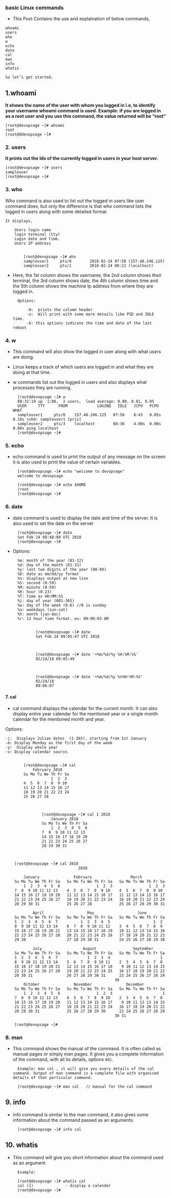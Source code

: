 ###  basic Linux commands 
*    This Post Contains the use and explaination of below commands,

    whoami
    users
    who
    w
    echo
    date
    cal
    man
    info
    whatis

    So let’s get started.
    
    
##      1.whoami


   
 __It shows the name of the user with whom you logged in i.e, to identify your username whoami command is used.__
    __Example: if you are logged in as a root user and you use this command, the value returned will be “root“__

    [root@devopsage ~]# whoami
    root
    [root@ddevopsage ~]#


###     2.  users

 __It prints out the Ids of the currently logged in users in your host server.__

    [root@devopsage ~]# users
    sampleuser
    [root@devopsage ~]#


###     3. who

 Who command is also used to list out the logged in users like user command does, but only the 
    difference is that who command lists the logged in users along with some detailed format.

    It displays,

        Users login name
        login terminal (tty)
        Login date and time.
        Users IP address


            [root@devopsage ~]# who
            sampleuser1     pts/0        2018-02-24 07:58 (157.48.246.125)
            sampleuser2     pts/1        2018-02-24 08:13 (localhost)


* Here, the 1st column shows the username, the 2nd column shows their terminal, the 3rd column shows date, 
    the 4th   column shows time and the 5th column shows the machine Ip address from where they are logged in.


        Options:

            -H:  prints the column header
            -u:  Will print with some more details like PID and IDLE time.
            -b: this options indicate the time and date of the last reboot



###     4. w

* This command will also show the logged in user along with what users are doing. 
* Linux keeps a track of which users are logged in and what they are doing at that time.
* w commands list out the logged in users and also displays what processes they are running.

        [root@devopsage ~]# w
        08:32:19 up  1:06,  2 users,  load average: 0.00, 0.01, 0.05
        USER     TTY      FROM             LOGIN@   IDLE   JCPU   PCPU WHAT
        sampleuser1     pts/0    157.48.246.125   07:58    8:43   0.05s  0.18s sshd: sampleuser1 [priv]   
        sampleuser2     pts/3    localhost        08:36    4.00s  0.00s  0.00s ping localhost   
        [root@devopsage ~]#
    


###     5. echo
    
* echo command is used to print the output of any message on the screen it is also used to print the value
     of certain variables.

   
        [root@devopsage ~]# echo "welcome to devopsage"
        welcome to devopsage

        [root@devopsage ~]# echo $HOME
        /root
        [root@devopsage ~]#
   


###     6. date

* date command is used to display the date and time of the server.
     It is also used to set the date on the server


        [root@devopsage ~]# date
        Sat Feb 24 08:48:08 UTC 2018
        [root@devopsage ~]#

* Options:

        %m: month of the year (01-12)
        %d: day of the month (01-31)
        %y: last two digits of the year (00-99)
        %D: date as mm/dd/yy format
        %n: displays output at new line
        %S: second (0-59)
        %M: minute (0-59)
        %H: hour (0-23)
        %T: time as HH:MM:SS
        %j: day of year (001-365)
        %w: day of the week (0-6) //0 is sunday
        %a: weekdays (sun-sat)
        %h: month (jan-dec)
        %r: 12 hour time format. ex: 09:00:03 AM


                [root@devopsage ~]# date
                Sat Feb 24 09:05:47 UTC 2018



                [root@devopsage ~]# date '+%m/%d/%y %H:%M:%S'
                02/24/18 09:05:49


                
                [root@devopsage ~]# date '+%m/%d/%y %n%H:%M:%S'
                02/24/18 
                09:06:07



####    7. cal

* cal command displays the calendar for the current month. It can also display entire year calendar for the mentioned     year or a single month calendar for the mentioned month and year.

Options:

    -j:  Displays Julian dates  (1-365), starting from 1st January
    -m: Display Monday as the first day of the week
    -y:  Display whole year
    -v: Display calendar source.


            [root@devopsage ~]# cal
                February 2018   
            Su Mo Tu We Th Fr Sa
                        1  2  3
            4  5  6  7  8  9 10
            11 12 13 14 15 16 17
            18 19 20 21 22 23 24
            25 26 27 28



                    [root@devopsage ~]# cal 1 2018
                        January 2018    
                    Su Mo Tu We Th Fr Sa
                        1  2  3  4  5  6
                    7  8  9 10 11 12 13
                    14 15 16 17 18 19 20
                    21 22 23 24 25 26 27
                    28 29 30 31



        [root@devopsage ~]# cal 2018
                                    2018                               

            January               February                 March       
        Su Mo Tu We Th Fr Sa   Su Mo Tu We Th Fr Sa   Su Mo Tu We Th Fr Sa
            1  2  3  4  5  6                1  2  3                1  2  3
        7  8  9 10 11 12 13    4  5  6  7  8  9 10    4  5  6  7  8  9 10
        14 15 16 17 18 19 20   11 12 13 14 15 16 17   11 12 13 14 15 16 17
        21 22 23 24 25 26 27   18 19 20 21 22 23 24   18 19 20 21 22 23 24
        28 29 30 31            25 26 27 28            25 26 27 28 29 30 31

                April                   May                   June        
        Su Mo Tu We Th Fr Sa   Su Mo Tu We Th Fr Sa   Su Mo Tu We Th Fr Sa
        1  2  3  4  5  6  7          1  2  3  4  5                   1  2
        8  9 10 11 12 13 14    6  7  8  9 10 11 12    3  4  5  6  7  8  9
        15 16 17 18 19 20 21   13 14 15 16 17 18 19   10 11 12 13 14 15 16
        22 23 24 25 26 27 28   20 21 22 23 24 25 26   17 18 19 20 21 22 23
        29 30                  27 28 29 30 31         24 25 26 27 28 29 30

                July                  August                September     
        Su Mo Tu We Th Fr Sa   Su Mo Tu We Th Fr Sa   Su Mo Tu We Th Fr Sa
        1  2  3  4  5  6  7             1  2  3  4                      1
        8  9 10 11 12 13 14    5  6  7  8  9 10 11    2  3  4  5  6  7  8
        15 16 17 18 19 20 21   12 13 14 15 16 17 18    9 10 11 12 13 14 15
        22 23 24 25 26 27 28   19 20 21 22 23 24 25   16 17 18 19 20 21 22
        29 30 31               26 27 28 29 30 31      23 24 25 26 27 28 29
                                                    30
            October               November               December      
        Su Mo Tu We Th Fr Sa   Su Mo Tu We Th Fr Sa   Su Mo Tu We Th Fr Sa
            1  2  3  4  5  6                1  2  3                      1
        7  8  9 10 11 12 13    4  5  6  7  8  9 10    2  3  4  5  6  7  8
        14 15 16 17 18 19 20   11 12 13 14 15 16 17    9 10 11 12 13 14 15
        21 22 23 24 25 26 27   18 19 20 21 22 23 24   16 17 18 19 20 21 22
        28 29 30 31            25 26 27 28 29 30      23 24 25 26 27 28 29
                                                    30 31

        [root@devopsage ~]#



###     8. man

* This command shows the manual of the command. It is often called as manual pages or simply man pages. It gives you a  complete information of the command, with all its details, options etc.

        Example: man cal , it will give you every details of the cal command. Output of man command is a complete file with organised details of that perticular command.

        [root@devopsage ~]# man cal   // manual for the cal command

##      9. info

* info command is similar to the man command, it also gives some information about the command passed as an arguments.

        [root@devopsage ~]# info cal

##      10. whatis

* This command will give you short information about the command used as an argument

        Example:

        [root@devopsage ~]# whatis cal
        cal (1)              - display a calendar
        [root@devopsage ~]#